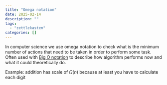 ```yaml
---
title: "Omega notation"
date: 2025-02-14
description: ""
tags: 
  - "zettlekasten"
categories: []
---
```


In computer science we use omega notation to check what is the minimum number of actions that need to be taken in order to perform some task. 
Often used with [Big O notation](Big%20O%20notation.md) to describe how algorithm performs now and what it could theoretically do.

Example:
addition has scale of $\Omega(n)$ because at least you have to calculate each digit 